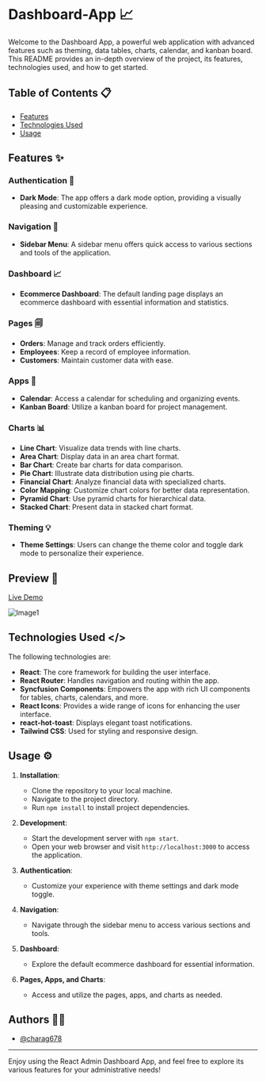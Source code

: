 # Dashboard-App 📈

Welcome to the Dashboard App, a powerful web application with advanced features such as theming, data tables, charts, calendar, and kanban board. This README provides an in-depth overview of the project, its features, technologies used, and how to get started.

## Table of Contents 📋
- [Features](#features)
- [Technologies Used](#technologies-used)
- [Usage](#usage)

## Features ✨

### Authentication 🔐
- **Dark Mode**: The app offers a dark mode option, providing a visually pleasing and customizable experience.

### Navigation 🧭
- **Sidebar Menu**: A sidebar menu offers quick access to various sections and tools of the application.

### Dashboard 📈
- **Ecommerce Dashboard**: The default landing page displays an ecommerce dashboard with essential information and statistics.

### Pages 🗐
- **Orders**: Manage and track orders efficiently.
- **Employees**: Keep a record of employee information.
- **Customers**: Maintain customer data with ease.

### Apps 📱
- **Calendar**: Access a calendar for scheduling and organizing events.
- **Kanban Board**: Utilize a kanban board for project management.

### Charts 📊
- **Line Chart**: Visualize data trends with line charts.
- **Area Chart**: Display data in an area chart format.
- **Bar Chart**: Create bar charts for data comparison.
- **Pie Chart**: Illustrate data distribution using pie charts.
- **Financial Chart**: Analyze financial data with specialized charts.
- **Color Mapping**: Customize chart colors for better data representation.
- **Pyramid Chart**: Use pyramid charts for hierarchical data.
- **Stacked Chart**: Present data in stacked chart format.

### Theming 💡
- **Theme Settings**: Users can change the theme color and toggle dark mode to personalize their experience.

## Preview 👀
[Live Demo](https://reactdashboard-admin.netlify.app/)

![Image1](https://github.com/charag678/React-Dashboard/assets/132742281/31b3419e-a667-405d-9054-3b5eb17e1c25)

## Technologies Used </>

The following technologies are:

- **React**: The core framework for building the user interface.
- **React Router**: Handles navigation and routing within the app.
- **Syncfusion Components**: Empowers the app with rich UI components for tables, charts, calendars, and more.
- **React Icons**: Provides a wide range of icons for enhancing the user interface.
- **react-hot-toast**: Displays elegant toast notifications.
- **Tailwind CSS**: Used for styling and responsive design.

## Usage ⚙️

1. **Installation**:
   - Clone the repository to your local machine.
   - Navigate to the project directory.
   - Run `npm install` to install project dependencies.

2. **Development**:
   - Start the development server with `npm start`.
   - Open your web browser and visit `http://localhost:3000` to access the application.

3. **Authentication**:
   - Customize your experience with theme settings and dark mode toggle.

4. **Navigation**:
   - Navigate through the sidebar menu to access various sections and tools.

5. **Dashboard**:
   - Explore the default ecommerce dashboard for essential information.

6. **Pages, Apps, and Charts**:
   - Access and utilize the pages, apps, and charts as needed.

## Authors ✍🏻

- [@charag678](https://www.github.com/charag678)
---

Enjoy using the React Admin Dashboard App, and feel free to explore its various features for your administrative needs!
